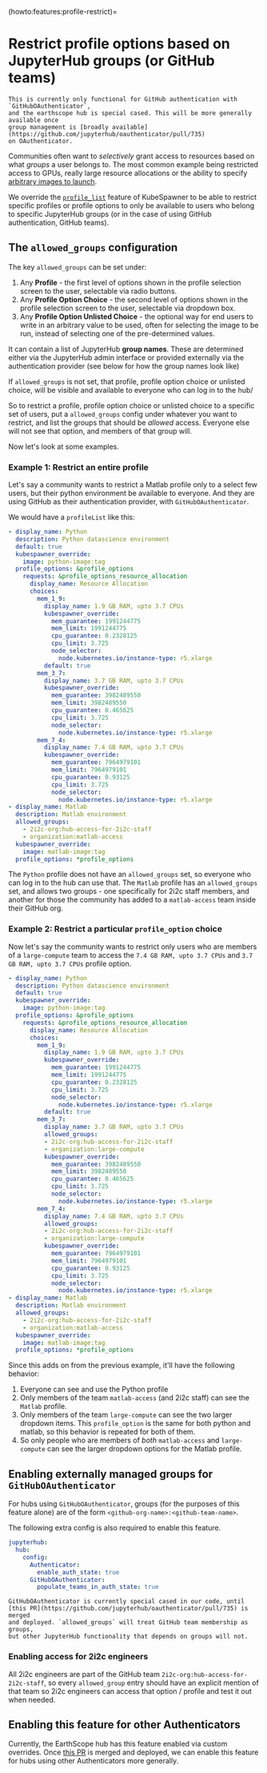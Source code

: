 (howto:features:profile-restrict)=
# Restrict profile options based on JupyterHub groups (or GitHub teams)

```{warning}
This is currently only functional for GitHub authentication with `GitHubOAuthenticator`,
and the earthscope hub is special cased. This will be more generally available once
group management is [broadly available](https://github.com/jupyterhub/oauthenticator/pull/735)
on OAuthenticator.
```

Communities often want to *selectively* grant access to resources based on
what *groups* a user belongs to. The most common example being restricted
access to GPUs, really large resource allocations or the ability to specify
[arbitrary images to launch](howto:features:unlisted-choice).

We override the [`profile_list`](https://jupyterhub-kubespawner.readthedocs.io/en/latest/spawner.html#kubespawner.KubeSpawner.profile_list)
feature of KubeSpawner to be able to restrict specific profiles or profile options
to only be available to users who belong to specific JupyterHub groups (or in the
case of using GitHub authentication, GitHub teams).

## The `allowed_groups` configuration

The key `allowed_groups` can be set under:

1. Any **Profile** - the first level of options shown in the profile selection screen
   to the user, selectable via radio buttons.
2. Any **Profile Option Choice** - the second level of options shown in the profile
   selection screen to the user, selectable via dropdown box.
3. Any **Profile Option Unlisted Choice** - the optional way for end users to write in
   an arbitrary value to be used, often for selecting the image to be run, instead of
   selecting one of the pre-determined values.

It can contain a list of JupyterHub **group names**. These are determined either via
the JupyterHub admin interface or provided externally via the authentication provider
(see below for how the group names look like)

If `allowed_groups` is not set, that profile, profile option choice or unlisted choice, will be visible and available to everyone who can log in to the hub/

So to restrict a profile, profile option choice or unlisted choice to a specific set
of users, put a `allowed_groups` config under whatever you want to restrict, and list
the groups that should be *allowed* access. Everyone else will not see that option,
and members of that group will.

Now let's look at some examples.

### Example 1: Restrict an entire profile

Let's say a community wants to restrict a Matlab profile only to a select few
users, but their python environment be available to everyone. And they are using GitHub as their
authentication provider, with `GitHubOAuthenticator`.

We would have a `profileList` like this:

```yaml
- display_name: Python
  description: Python datascience environment
  default: true
  kubespawner_override:
    image: python-image:tag
  profile_options: &profile_options
    requests: &profile_options_resource_allocation
      display_name: Resource Allocation
      choices:
        mem_1_9:
          display_name: 1.9 GB RAM, upto 3.7 CPUs
          kubespawner_override:
            mem_guarantee: 1991244775
            mem_limit: 1991244775
            cpu_guarantee: 0.2328125
            cpu_limit: 3.725
            node_selector:
              node.kubernetes.io/instance-type: r5.xlarge
          default: true
        mem_3_7:
          display_name: 3.7 GB RAM, upto 3.7 CPUs
          kubespawner_override:
            mem_guarantee: 3982489550
            mem_limit: 3982489550
            cpu_guarantee: 0.465625
            cpu_limit: 3.725
            node_selector:
              node.kubernetes.io/instance-type: r5.xlarge
        mem_7_4:
          display_name: 7.4 GB RAM, upto 3.7 CPUs
          kubespawner_override:
            mem_guarantee: 7964979101
            mem_limit: 7964979101
            cpu_guarantee: 0.93125
            cpu_limit: 3.725
            node_selector:
              node.kubernetes.io/instance-type: r5.xlarge
- display_name: Matlab
  description: Matlab environment
  allowed_groups:
    - 2i2c-org:hub-access-for-2i2c-staff
    - organization:matlab-access
  kubespawner_override:
    image: matlab-image:tag
  profile_options: *profile_options
```

The `Python` profile does not have an `allowed_groups` set, so everyone who can
log in to the hub can use that. The `Matlab` profile has an `allowed_groups` set,
and allows two groups - one specifically for 2i2c staff members, and another for
those the community has added to a `matlab-access` team inside their GitHub org.

### Example 2: Restrict a particular `profile_option` choice

Now let's say the community wants to restrict only users who are members of a
`large-compute` team to access the `7.4 GB RAM, upto 3.7 CPUs` and
`3.7 GB RAM, upto 3.7 CPUs` profile option.

```yaml
- display_name: Python
  description: Python datascience environment
  default: true
  kubespawner_override:
    image: python-image:tag
  profile_options: &profile_options
    requests: &profile_options_resource_allocation
      display_name: Resource Allocation
      choices:
        mem_1_9:
          display_name: 1.9 GB RAM, upto 3.7 CPUs
          kubespawner_override:
            mem_guarantee: 1991244775
            mem_limit: 1991244775
            cpu_guarantee: 0.2328125
            cpu_limit: 3.725
            node_selector:
              node.kubernetes.io/instance-type: r5.xlarge
          default: true
        mem_3_7:
          display_name: 3.7 GB RAM, upto 3.7 CPUs
          allowed_groups:
          - 2i2c-org:hub-access-for-2i2c-staff
          - organization:large-compute
          kubespawner_override:
            mem_guarantee: 3982489550
            mem_limit: 3982489550
            cpu_guarantee: 0.465625
            cpu_limit: 3.725
            node_selector:
              node.kubernetes.io/instance-type: r5.xlarge
        mem_7_4:
          display_name: 7.4 GB RAM, upto 3.7 CPUs
          allowed_groups:
          - 2i2c-org:hub-access-for-2i2c-staff
          - organization:large-compute
          kubespawner_override:
            mem_guarantee: 7964979101
            mem_limit: 7964979101
            cpu_guarantee: 0.93125
            cpu_limit: 3.725
            node_selector:
              node.kubernetes.io/instance-type: r5.xlarge
- display_name: Matlab
  description: Matlab environment
  allowed_groups:
    - 2i2c-org:hub-access-for-2i2c-staff
    - organization:matlab-access
  kubespawner_override:
    image: matlab-image:tag
  profile_options: *profile_options
```

Since this adds on from the previous example, it'll have the following behavior:

1. Everyone can see and use the Python profile
2. Only members of the team `matlab-access` (and 2i2c staff) can see the `Matlab`
   profile.
3. Only members of the team `large-compute` can see the two larger dropdown
   items. This `profile_option` is the same for both python and matlab, so this
   behavior is repeated for both of them.
4. So only people who are members of *both* `matlab-access` and `large-compute` can
   see the larger dropdown options for the Matlab profile.

## Enabling externally managed groups for `GitHubOAuthenticator`

For hubs using `GitHubOAuthenticator`, groups (for the purposes of this feature alone)
are of the form `<github-org-name>:<github-team-name>`.

The following extra config is also required to enable this feature.

```yaml
jupyterhub:
  hub:
    config:
      Authenticator:
        enable_auth_state: true
      GitHubOAuthenticator:
        populate_teams_in_auth_state: true
```

```{note}
GitHubOAuthenticator is currently special cased in our code, until
[this PR](https://github.com/jupyterhub/oauthenticator/pull/735) is merged
and deployed. `allowed_groups` will treat GitHub team membership as groups,
but other JupyterHub functionality that depends on groups will not.
```

### Enabling access for 2i2c engineers

All 2i2c engineers are part of the GitHub team `2i2c-org:hub-access-for-2i2c-staff`, so
every `allowed_group` entry should have an explicit mention of that team so 2i2c engineers
can access that option / profile and test it out when needed.

## Enabling this feature for other Authenticators

Currently, the EarthScope hub has this feature enabled via custom overrides. Once
[this PR](https://github.com/jupyterhub/oauthenticator/pull/735) is merged and
deployed, we can enable this feature for hubs using other Authenticators more generally.